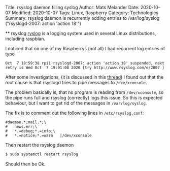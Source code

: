 Title: rsyslog daemon filling syslog
Author: Mats Melander
Date: 2020-10-07
Modified: 2020-10-07
Tags: Linux, Raspberry
Category: Technologies
Summary: rsyslog daemon is recurrently adding entries to /var/log/syslog ("rsyslogd-2007: action 'action 18'")

** rsyslog
[ryslog](https://www.rsyslog.com/) is a logging system used in several Linux distributions, including raspbian.

I noticed that on one of my Raspberrys (not all) I had recurrent log entries of type

```text
Oct  7 18:59:38 rpi1 rsyslogd-2007: action 'action 18' suspended, next retry is Wed Oct  7 19:01:08 2020 [try http://www.rsyslog.com/e/2007 ]
```
    
After some investigations, (it is discussed in this [thread](https://www.raspberrypi.org/forums/viewtopic.php?f=63&t=134971#p898539))
I found out that the root cause is that rsyslogd tries to pipe messages to `/dev/xconsole`.

The problem basically is, that no program is reading from `/dev/xconsole`, so the pipe runs full and rsyslog (correctly) 
logs this issue. So this is expected behaviour, but I want to get rid of the messages in `/var/log/syslog`.

The fix is to comment out the following lines in `/etc/rsyslog.conf`:

```text
#daemon.*;mail.*;\
#	news.err;\
#	*.=debug;*.=info;\
#	*.=notice;*.=warn	|/dev/xconsole
```
    
Then restart the rsyslog daemon

```bash
$ sudo systemctl restart rsyslog
```
 
Should then be Ok.



